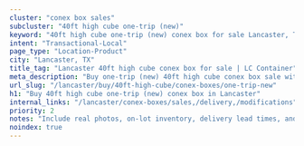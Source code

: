 ```yaml
---
cluster: "conex box sales"
subcluster: "40ft high cube one-trip (new)"
keyword: "40ft high cube one-trip (new) conex box for sale Lancaster, TX"
intent: "Transactional-Local"
page_type: "Location-Product"
city: "Lancaster, TX"
title_tag: "Lancaster 40ft high cube conex box for sale | LC Container"
meta_description: "Buy one-trip (new) 40ft high cube conex box sale with local delivery in Lancaster, TX. LC Container — local Since 2003. Request a fast quote today."
url_slug: "/lancaster/buy/40ft-high-cube/conex-boxes/one-trip-new"
h1: "Buy 40ft high cube one-trip (new) conex box in Lancaster"
internal_links: "/lancaster/conex-boxes/sales,/delivery,/modifications"
priority: 2
notes: "Include real photos, on-lot inventory, delivery lead times, and financing info."
noindex: true
---
```


<!-- TODO: Add unique city/inventory copy, images, and internal links here. -->
